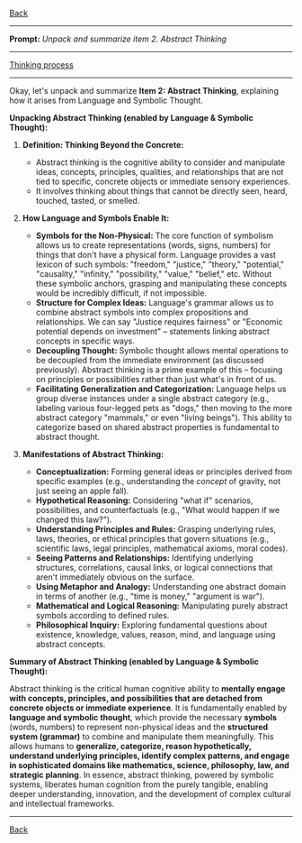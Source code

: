 [Back](../README.md)

---

**Prompt:** *Unpack and summarize item 2. Abstract Thinking*

---

[Thinking process](thoughts.md)

---

Okay, let's unpack and summarize **Item 2: Abstract Thinking**, explaining how it arises from Language and Symbolic Thought.

**Unpacking Abstract Thinking (enabled by Language & Symbolic Thought):**

1.  **Definition: Thinking Beyond the Concrete:**
    *   Abstract thinking is the cognitive ability to consider and manipulate ideas, concepts, principles, qualities, and relationships that are not tied to specific, concrete objects or immediate sensory experiences.
    *   It involves thinking about things that cannot be directly seen, heard, touched, tasted, or smelled.

2.  **How Language and Symbols Enable It:**
    *   **Symbols for the Non-Physical:** The core function of symbolism allows us to create representations (words, signs, numbers) for things that don't have a physical form. Language provides a vast lexicon of such symbols: "freedom," "justice," "theory," "potential," "causality," "infinity," "possibility," "value," "belief," etc. Without these symbolic anchors, grasping and manipulating these concepts would be incredibly difficult, if not impossible.
    *   **Structure for Complex Ideas:** Language's grammar allows us to combine abstract symbols into complex propositions and relationships. We can say "Justice requires fairness" or "Economic potential depends on investment" – statements linking abstract concepts in specific ways.
    *   **Decoupling Thought:** Symbolic thought allows mental operations to be decoupled from the immediate environment (as discussed previously). Abstract thinking is a prime example of this – focusing on principles or possibilities rather than just what's in front of us.
    *   **Facilitating Generalization and Categorization:** Language helps us group diverse instances under a single abstract category (e.g., labeling various four-legged pets as "dogs," then moving to the more abstract category "mammals," or even "living beings"). This ability to categorize based on shared abstract properties is fundamental to abstract thought.

3.  **Manifestations of Abstract Thinking:**
    *   **Conceptualization:** Forming general ideas or principles derived from specific examples (e.g., understanding the *concept* of gravity, not just seeing an apple fall).
    *   **Hypothetical Reasoning:** Considering "what if" scenarios, possibilities, and counterfactuals (e.g., "What would happen if we changed this law?").
    *   **Understanding Principles and Rules:** Grasping underlying rules, laws, theories, or ethical principles that govern situations (e.g., scientific laws, legal principles, mathematical axioms, moral codes).
    *   **Seeing Patterns and Relationships:** Identifying underlying structures, correlations, causal links, or logical connections that aren't immediately obvious on the surface.
    *   **Using Metaphor and Analogy:** Understanding one abstract domain in terms of another (e.g., "time is money," "argument is war").
    *   **Mathematical and Logical Reasoning:** Manipulating purely abstract symbols according to defined rules.
    *   **Philosophical Inquiry:** Exploring fundamental questions about existence, knowledge, values, reason, mind, and language using abstract concepts.

**Summary of Abstract Thinking (enabled by Language & Symbolic Thought):**

Abstract thinking is the critical human cognitive ability to **mentally engage with concepts, principles, and possibilities that are detached from concrete objects or immediate experience**. It is fundamentally enabled by **language and symbolic thought**, which provide the necessary **symbols** (words, numbers) to represent non-physical ideas and the **structured system (grammar)** to combine and manipulate them meaningfully. This allows humans to **generalize, categorize, reason hypothetically, understand underlying principles, identify complex patterns, and engage in sophisticated domains like mathematics, science, philosophy, law, and strategic planning**. In essence, abstract thinking, powered by symbolic systems, liberates human cognition from the purely tangible, enabling deeper understanding, innovation, and the development of complex cultural and intellectual frameworks.

---

[Back](../README.md)
